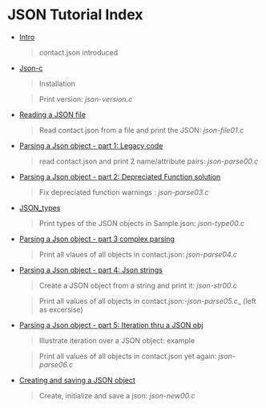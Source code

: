 # JSON Tutorial Index

- [Intro](https://github.com/rbtylee/tutorial-jsonc/blob/master/tutorial/Intro.md)
  
  > contact.json introduced
  
- [Json-c](https://github.com/rbtylee/tutorial-jsonc/blob/master/tutorial/Json-c.md)

  > Installation
  
  > Print version: _*json-version.c*_
  
- [Reading a JSON file](https://github.com/rbtylee/tutorial-jsonc/blob/master/tutorial/File.md)

  > Read contact.json from a file and print the JSON: _*json-file01.c*_
  
- [Parsing a Json object - part 1: Legacy code](https://github.com/rbtylee/tutorial-jsonc/blob/master/tutorial/legacy.md)

  > read contact.json  and print 2 name/attribute pairs: _*json-parse00.c*_
  
- [Parsing a Json object - part 2: Depreciated Function solution](https://github.com/rbtylee/tutorial-jsonc/blob/master/tutorial/parsing.md)

  > Fix depreciated function warnings : _*json-parse03.c*_
  
- [JSON_types](https://github.com/rbtylee/tutorial-jsonc/blob/master/tutorial/types.md)

  > Print types of the JSON objects in Sample.json: _*json-type00.c*_
  
- [Parsing a Json object - part 3 complex parsing](https://github.com/rbtylee/tutorial-jsonc/blob/master/tutorial/parsing2.md)

  > Print all vlaues of all objects in contact.json: _*json-parse04.c*_
  
- [Parsing a Json object - part 4: Json strings](https://github.com/rbtylee/tutorial-jsonc/blob/master/tutorial/parsing3.md)

  > Create a JSON object from a string and print it: _*json-str00.c*_
  
  > Print all values of all objects in contact.json:-*json-parse05.c*_ (left as excersise)
 
- [Parsing a Json object - part 5: Iteration thru a JSON obj](https://github.com/rbtylee/tutorial-jsonc/blob/master/tutorial/parsing4.md)

  > Illustrate iteration over a JSON object: example
  
  > Print all values of all objects in contact.json yet again: _*json-parse06.c*_
  
- [Creating and saving a JSON object](https://github.com/rbtylee/tutorial-jsonc/blob/master/tutorial/new.md)

  > Create, initialize and save a json: _*json-new00.c*_
  
